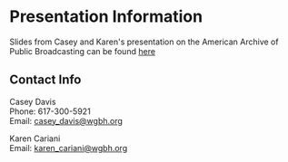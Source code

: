 # Presentation Information

Slides from Casey and Karen's presentation on the American Archive of Public Broadcasting can be found [here](https://drive.google.com/open?id=0Bwm23BLk__-NUGtpbHllTVBKYVE)


## Contact Info

Casey Davis  
Phone: 617-300-5921  
Email: casey_davis@wgbh.org

Karen Cariani  
Email: karen_cariani@wgbh.org 